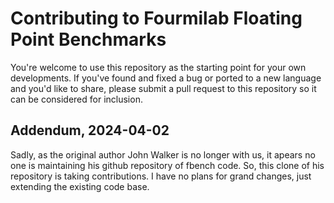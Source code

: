 # Contributing to Fourmilab Floating Point Benchmarks

You're welcome to use this repository as the starting point for your
own developments.  If you've found and fixed a bug or ported to a new
language and you'd like to share, please submit a pull request to
this repository so it can be considered for inclusion.

## Addendum, 2024-04-02
Sadly, as the original author John Walker is no longer with us, it
apears no one is maintaining his github repository of fbench code.
So, this clone of his repository is taking contributions. I have no plans
for grand changes, just extending the existing code base.
